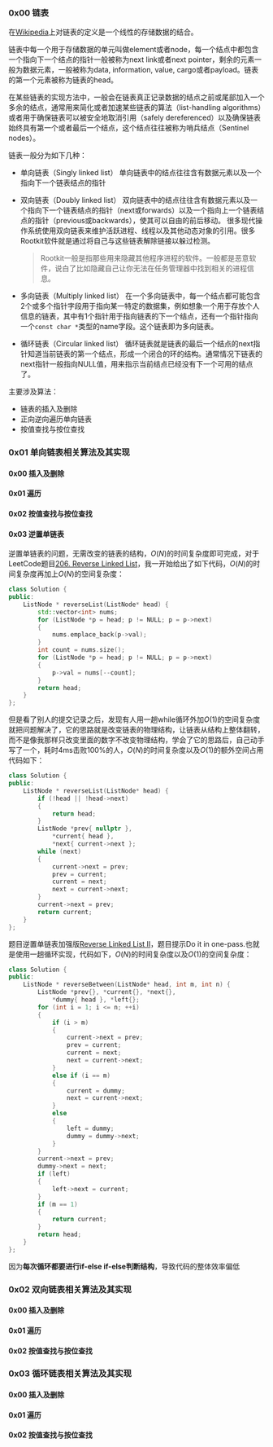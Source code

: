 ### 0x00 链表

在[Wikipedia](https://en.wikipedia.org/wiki/Linked_list)上对链表的定义是一个线性的存储数据的结合。

链表中每一个用于存储数据的单元叫做element或者node，每一个结点中都包含一个指向下一个结点的指针一般被称为next link或者next pointer，剩余的元素一般为数据元素，一般被称为data, information, value, cargo或者payload。链表的第一个元素被称为链表的head。

在某些链表的实现方法中，一般会在链表真正记录数据的结点之前或尾部加入一个多余的结点，通常用来简化或者加速某些链表的算法（list-handling algorithms）或者用于确保链表可以被安全地取消引用（safely dereferenced）以及确保链表始终具有第一个或者最后一个结点，这个结点往往被称为哨兵结点（Sentinel nodes）。

链表一般分为如下几种：

* 单向链表（Singly linked list）
  单向链表中的结点往往含有数据元素以及一个指向下一个链表结点的指针

* 双向链表（Doubly linked list）
  双向链表中的结点往往含有数据元素以及一个指向下一个链表结点的指针（next或forwards）以及一个指向上一个链表结点的指针（previous或backwards），使其可以自由的前后移动。
  很多现代操作系统使用双向链表来维护活跃进程、线程以及其他动态对象的引用。很多Rootkit软件就是通过将自己与这些链表解除链接以躲过检测。

  > Rootkit一般是指那些用来隐藏其他程序进程的软件。一般都是恶意软件，说白了比如隐藏自己让你无法在任务管理器中找到相关的进程信息。

* 多向链表（Multiply linked list）
  在一个多向链表中，每一个结点都可能包含2个或多个指针字段用于指向某一特定的数据集，例如想象一个用于存放个人信息的链表，其中有1个指针用于指向链表的下一个结点，还有一个指针指向一个`const char *`类型的name字段。这个链表即为多向链表。

* 循环链表（Circular linked list）
  循环链表就是链表的最后一个结点的next指针知道当前链表的第一个结点，形成一个闭合的环的结构。通常情况下链表的next指针一般指向NULL值，用来指示当前结点已经没有下一个可用的结点了。

主要涉及算法：

* 链表的插入及删除
* 正向逆向遍历单向链表
* 按值查找与按位查找

### 0x01 单向链表相关算法及其实现

#### 0x00 插入及删除



#### 0x01 遍历



#### 0x02 按值查找与按位查找



#### 0x03 逆置单链表

逆置单链表的问题，无需改变的链表的结构，$O(N)$的时间复杂度即可完成，对于LeetCode题目[206. Reverse Linked List](https://leetcode.com/problems/reverse-linked-list/description/)，我一开始给出了如下代码，$O(N)$的时间复杂度再加上$O(N)$的空间复杂度：

```c++
class Solution {
public:
    ListNode * reverseList(ListNode* head) {
        std::vector<int> nums;
        for (ListNode *p = head; p != NULL; p = p->next)
        {
            nums.emplace_back(p->val);
        }
        int count = nums.size();
        for (ListNode *p = head; p != NULL; p = p->next)
        {
            p->val = nums[--count];
        }
        return head;
    }
};
```

但是看了别人的提交记录之后，发现有人用一趟while循环外加$O(1)$的空间复杂度就把问题解决了，它的思路就是改变链表的物理结构，让链表从结构上整体翻转，而不是像我那样只改变里面的数字不改变物理结构，学会了它的思路后，自己动手写了一个，耗时4ms击败100%的人，$O(N)$的时间复杂度以及$O(1)$的额外空间占用代码如下：

```c++
class Solution {
public:
    ListNode * reverseList(ListNode* head) {
        if (!head || !head->next)
        {
            return head;
        }
        ListNode *prev{ nullptr },
            *current{ head },
            *next{ current->next };
        while (next)
        {
            current->next = prev;
            prev = current;
            current = next;
            next = current->next;
        }
        current->next = prev;
        return current;
    }
};
```

题目逆置单链表加强版[Reverse Linked List II](https://leetcode.com/problems/reverse-linked-list-ii/description/)，题目提示Do it in one-pass.也就是使用一趟循环实现，代码如下，$O(N)$的时间复杂度以及$O(1)$的空间复杂度：

```c++
class Solution {
public:
    ListNode * reverseBetween(ListNode* head, int m, int n) {
        ListNode *prev{}, *current{}, *next{},
            *dummy{ head }, *left{};
        for (int i = 1; i <= n; ++i)
        {
            if (i > m)
            {
                current->next = prev;
                prev = current;
                current = next;
                next = current->next;
            }
            else if (i == m)
            {
                current = dummy;
                next = current->next;
            }
            else
            {
                left = dummy;
                dummy = dummy->next;
            }
        }
        current->next = prev;
        dummy->next = next;
        if (left)
        {
            left->next = current;
        }
        if (m == 1)
        {
            return current;
        }
        return head;
    }
};
```

因为**每次循环都要进行if-else if-else判断结构**，导致代码的整体效率偏低

### 0x02 双向链表相关算法及其实现

#### 0x00 插入及删除



#### 0x01 遍历



#### 0x02 按值查找与按位查找



### 0x03 循环链表相关算法及其实现

#### 0x00 插入及删除



#### 0x01 遍历



#### 0x02 按值查找与按位查找


